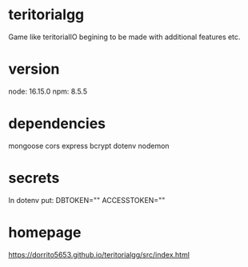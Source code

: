 # teritorialgg
Game like teritorialIO begining to be made with additional features etc. 

# version
node: 16.15.0
npm: 8.5.5

# dependencies
mongoose
cors
express
bcrypt
dotenv
nodemon

# secrets
In dotenv put:
DBTOKEN=""
ACCESSTOKEN=""

# homepage
https://dorrito5653.github.io/teritorialgg/src/index.html